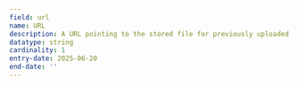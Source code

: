 ```yaml
---
field: url
name: URL
description: A URL pointing to the stored file for previously uploaded or hosted files
datatype: string
cardinality: 1
entry-date: 2025-06-20
end-date: ''
---
```

